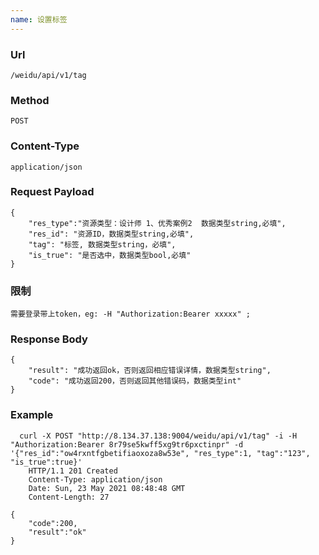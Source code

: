 ```yaml
---
name: 设置标签
---
```

    
### Url
    /weidu/api/v1/tag
    
### Method
    POST

### Content-Type
    application/json    

### Request Payload
    {
        "res_type":"资源类型：设计师 1、优秀案例2  数据类型string,必填", 
        "res_id": "资源ID，数据类型string,必填",
        "tag": "标签, 数据类型string，必填",
        "is_true": "是否选中，数据类型bool,必填"
    }

### 限制
    需要登录带上token，eg: -H "Authorization:Bearer xxxxx" ;


### Response Body
    {
        "result": "成功返回ok，否则返回相应错误详情，数据类型string",
        "code": "成功返回200，否则返回其他错误码，数据类型int"
    }

### Example

      curl -X POST "http://8.134.37.138:9004/weidu/api/v1/tag" -i -H "Authorization:Bearer 8r79se5kwff5xg9tr6pxctinpr" -d '{"res_id":"ow4rxntfgbetifiaoxoza8w53e", "res_type":1, "tag":"123", "is_true":true}'
        HTTP/1.1 201 Created
        Content-Type: application/json
        Date: Sun, 23 May 2021 08:48:48 GMT
        Content-Length: 27

    {
        "code":200,
        "result":"ok"
    }
